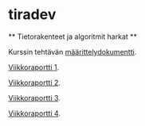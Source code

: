 # tiradev
** Tietorakenteet ja algoritmit harkat **

Kurssin tehtävän [määrittelydokumentti](https://github.com/melting8snowman/tiradev/blob/main/määrittelydokumentti.md).

[Viikkoraportti 1](https://github.com/melting8snowman/tiradev/blob/main/viikkoraportti1.md).

[Viikkoraportti 2](https://github.com/melting8snowman/tiradev/blob/main/viikkoraportti2.md).

[Viikkoraportti 3](https://github.com/melting8snowman/tiradev/blob/main/viikkoraportti3.md).

[Viikkoraportti 4](https://github.com/melting8snowman/tiradev/blob/main/viikkoraportti4.md).

